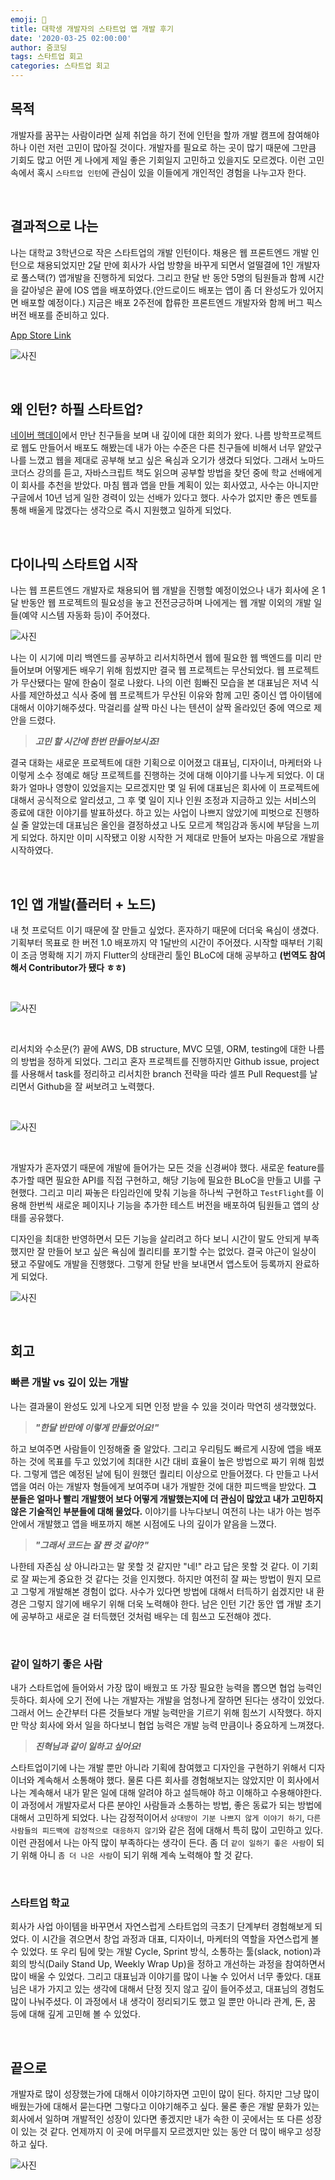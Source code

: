 ```yaml
---
emoji: 🐜
title: 대학생 개발자의 스타트업 앱 개발 후기
date: '2020-03-25 02:00:00'
author: 줌코딩
tags: 스타트업 회고
categories: 스타트업 회고
---
```


## 목적

개발자를 꿈꾸는 사람이라면 실제 취업을 하기 전에 인턴을 할까 개발 캠프에 참여해야 하나 이런 저런 고민이 많아질 것이다. 개발자를 필요로 하는 곳이 많기 때문에 그만큼 기회도 많고 어떤 게 나에게 제일 좋은 기회일지 고민하고 있을지도 모르겠다. 이런 고민 속에서 혹시 `스타트업 인턴`에 관심이 있을 이들에게 개인적인 경험을 나누고자 한다.

<br>

## 결과적으로 나는

나는 대학교 3학년으로 작은 스타트업의 개발 인턴이다. 채용은 웹 프론트엔드 개발 인턴으로 채용되었지만 2달 만에 회사가 사업 방향을 바꾸게 되면서 얼떨결에 1인 개발자로 풀스택(?) 앱개발을 진행하게 되었다. 그리고 한달 반 동안 5명의 팀원들과 함께 시간을 갈아넣은 끝에 IOS 앱을 배포하였다.(안드로이드 배포는 앱이 좀 더 완성도가 있어지면 배포할 예정이다.) 지금은 배포 2주전에 합류한 프론트엔드 개발자와 함께 버그 픽스 버전 배포를 준비하고 있다.

[App Store Link](https://apps.apple.com/kr/app/picky-skincare-made-smarter/id1504197356)

![사진](./start-up-app-development-2.png)

<br>

## 왜 인턴? 하필 스타트업?

[네이버 핵데이](https://zoomkoding.github.io/codingtest/naver/2019/10/12/2019-naver-hackday-1.html)에서 만난 친구들을 보며 내 깊이에 대한 회의가 왔다. 나름 방학프로젝트로 웹도 만들어서 배포도 해봤는데 내가 아는 수준은 다른 친구들에 비해서 너무 얕았구나를 느꼈고 웹을 제대로 공부해 보고 싶은 욕심과 오기가 생겼다 되었다. 그래서 노마드 코더스 강의를 듣고, 자바스크립트 책도 읽으며 공부할 방법을 찾던 중에 학교 선배에게 이 회사를 추천을 받았다. 마침 웹과 앱을 만들 계획이 있는 회사였고, 사수는 아니지만 구글에서 10년 넘게 일한 경력이 있는 선배가 있다고 했다. 사수가 없지만 좋은 멘토를 통해 배울게 많겠다는 생각으로 즉시 지원했고 일하게 되었다.

<br>

## 다이나믹 스타트업 시작

나는 웹 프론트엔드 개발자로 채용되어 웹 개발을 진행할 예정이었으나 내가 회사에 온 1달 반동안 웹 프로젝트의 필요성을 놓고 전전긍긍하며 나에게는 웹 개발 이외의 개발 일들(예약 시스템 자동화 등)이 주어졌다.

![사진](./start-up-app-development-1.png)

나는 이 시기에 미리 백엔드를 공부하고 리서치하면서 웹에 필요한 웹 백엔드를 미리 만들어보며 어떻게든 배우기 위해 힘썼지만 결국 웹 프로젝트는 무산되었다. 웹 프로젝트가 무산됐다는 말에 한숨이 절로 나왔다. 나의 이런 힘빠진 모습을 본 대표님은 저녁 식사를 제안하셨고 식사 중에 웹 프로젝트가 무산된 이유와 함께 고민 중이신 앱 아이템에 대해서 이야기해주셨다. 막걸리를 살짝 마신 나는 텐션이 살짝 올라있던 중에 역으로 제안을 드렸다.

> ***고민 할 시간에 한번 만들어보시죠!***

결국 대화는 새로운 프로젝트에 대한 기획으로 이어졌고 대표님, 디자이너, 마케터와 나 이렇게 소수 정예로 해당 프로젝트를 진행하는 것에 대해 이야기를 나누게 되었다. 이 대화가 얼마나 영향이 있었을지는 모르겠지만 몇 일 뒤에 대표님은 회사에 이 프로젝트에 대해서 공식적으로 알리셨고, 그 후 몇 일이 지나 인원 조정과 지금하고 있는 서비스의 종료에 대한 이야기를 발표하셨다. 하고 있는 사업이 나쁘지 않았기에 피벗으로 진행하실 줄 알았는데 대표님은 올인을 결정하셨고 나도 모르게 책임감과 동시에 부담을 느끼게 되었다. 하지만 이미 시작됐고 이왕 시작한 거 제대로 만들어 보자는 마음으로 개발을 시작하였다.

<br>

## 1인 앱 개발(플러터 + 노드)

내 첫 프로덕트 이기 때문에 잘 만들고 싶었다. 혼자하기 때문에 더더욱 욕심이 생겼다. 기획부터 목표로 한 버전 1.0 배포까지 약 1달반의 시간이 주어졌다. 시작할 때부터 기획이 조금 명확해 지기 까지 Flutter의 상태관리 툴인 BLoC에 대해 공부하고 **(번역도 참여해서 Contributor가 됐다 ㅎㅎ)**

<br>

![사진](./start-up-app-development-3.png)

<br>

리서치와 수소문(?) 끝에 AWS, DB structure, MVC 모델, ORM, testing에 대한 나름의 방법을 정하게 되었다. 그리고 혼자 프로젝트를 진행하지만 Github issue, project를 사용해서 task를 정리하고 리서치한 branch 전략을 따라 셀프 Pull Request를 날리면서 Github을 잘 써보려고 노력했다.  

<br>

![사진](./start-up-app-development-4.png)

<br>

개발자가 혼자였기 때문에 개발에 들어가는 모든 것을 신경써야 했다. 새로운 feature를 추가할 때면 필요한 API를 직접 구현하고, 해당 기능에 필요한 BLoC을 만들고 UI를 구현했다. 그리고 미리 짜놓은 타임라인에 맞춰 기능을 하나씩 구현하고 `TestFlight`를 이용해 한번씩 새로운 페이지나 기능을 추가한 테스트 버전을 배포하여 팀원들고 앱의 상태를 공유했다.

디자인을 최대한 반영하면서 모든 기능을 살리려고 하다 보니 시간이 말도 안되게 부족했지만 잘 만들어 보고 싶은 욕심에 퀄리티를 포기할 수는 없었다. 결국 야근이 일상이 됐고 주말에도 개발을 진행했다. 그렇게 한달 반을 보내면서 앱스토어 등록까지 완료하게 되었다.

![사진](./start-up-app-development-6.png)

<br>

## 회고

### 빠른 개발 vs 깊이 있는 개발

나는 결과물이 완성도 있게 나오게 되면 인정 받을 수 있을 것이라 막연히 생각했었다.

> ***"한달 반만에 이렇게 만들었어요!"***

하고 보여주면 사람들이 인정해줄 줄 알았다. 그리고 우리팀도 빠르게 시장에 앱을 배포하는 것에 목표를 두고 있었기에 최대한 시간 대비 효율이 높은 방법으로 짜기 위해 힘썼다. 그렇게 앱은 예정된 날에 팀이 원했던 퀄리티 이상으로 만들어졌다. 다 만들고 나서 앱을 여러 아는 개발자 형들에게 보여주며 내가 개발한 것에 대한 피드백을 받았다. **그 분들은 얼마나 빨리 개발했어 보다 어떻게 개발했는지에 더 관심이 많았고 내가 고민하지 않은 기술적인 부분들에 대해 물었다.** 이야기를 나누다보니 여전히 나는 내가 아는 범주안에서 개발했고 앱을 배포까지 해본 시점에도 나의 깊이가 얕음을 느꼈다.

> ***"그래서 코드는 잘 짠 것 같아?"***

나한테 자존심 상 아니라고는 말 못할 것 같지만 "네!" 라고 답은 못할 것 같다. 이 기회로 잘 짜는게 중요한 것 같다는 것을 인지했다. 하지만 여전히 잘 짜는 방법이 뭔지 모르고 그렇게 개발해본 경험이 없다. 사수가 있다면 방법에 대해서 터득하기 쉽겠지만 내 환경은 그렇지 않기에 배우기 위해 더욱 노력해야 한다. 남은 인턴 기간 동안 앱 개발 초기에 공부하고 새로운 걸 터득했던 것처럼 배우는 데 힘쓰고 도전해야 겠다.

<br>

### 같이 일하기 좋은 사람

내가 스타트업에 들어와서 가장 많이 배웠고 또 가장 필요한 능력을 뽑으면 협업 능력인 듯하다. 회사에 오기 전에 나는 개발자는 개발을 엄청나게 잘하면 된다는 생각이 있었다. 그래서 어느 순간부터 다른 것들보다 개발 능력만을 기르기 위해 힘쓰기 시작했다. 하지만 막상 회사에 와서 일을 하다보니 협업 능력은 개발 능력 만큼이나 중요하게 느껴졌다.

> ***진혁님과 같이 일하고 싶어요!***

스타트업이기에 나는 개발 뿐만 아니라 기획에 참여했고 디자인을 구현하기 위해서 디자이너와 계속해서 소통해야 했다. 물론 다른 회사를 경험해보지는 않았지만 이 회사에서 나는 계속해서 내가 맡은 일에 대해 알려야 하고 설득해야 하고 이해하고 수용해야한다. 이 과정에서 개발자로서 다른 분야인 사람들과 소통하는 방법, 좋은 동료가 되는 방법에 대해서 고민하게 되었다. 나는 감정적이어서 `상대방이 기분 나쁘지 않게 이야기 하기`, `다른 사람들의 피드백에 감정적으로 대응하지 않기`와 같은 점에 대해서 특히 많이 고민하고 있다. 이런 관점에서 나는 아직 많이 부족하다는 생각이 든다. 좀 더 `같이 일하기 좋은 사람`이 되기 위해 아니 `좀 더 나은 사람`이 되기 위해 계속 노력해야 할 것 같다.

<br>

### 스타트업 학교

회사가 사업 아이템을 바꾸면서 자연스럽게 스타트업의 극초기 단계부터 경험해보게 되었다. 이 시간을 겪으면서 창업 과정과 대표, 디자이너, 마케터의 역할을 자연스럽게 볼 수 있었다. 또 우리 팀에 맞는 개발 Cycle, Sprint 방식, 소통하는 툴(slack, notion)과 회의 방식(Daily Stand Up, Weekly Wrap Up)을 정하고 개선하는 과정을 참여하면서 많이 배울 수 있었다. 그리고 대표님과 이야기를 많이 나눌 수 있어서 너무 좋았다. 대표님은 내가 가지고 있는 생각에 대해서 단정 짓지 않고 깊이 들어주셨고, 대표님의 경험도 많이 나눠주셨다. 이 과정에서 내 생각이 정리되기도 했고 일 뿐만 아니라 관계, 돈, 꿈 등에 대해 깊게 고민해 볼 수 있었다.

<br>

## 끝으로

개발자로 많이 성장했는가에 대해서 이야기하자면 고민이 많이 된다. 하지만 그냥 많이 배웠는가에 대해서 묻는다면 그렇다고 이야기해주고 싶다. 물론 좋은 개발 문화가 있는 회사에서 일하며 개발적인 성장이 있다면 좋겠지만 내가 속한 이 곳에서는 또 다른 성장이 있는 것 같다. 언제까지 이 곳에 머무를지 모르겠지만 있는 동안 더 많이 배우고 성장하고 싶다.

![사진](./start-up-app-development-7.JPG)


```toc
```